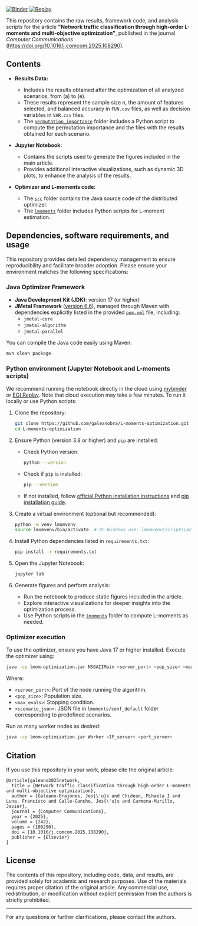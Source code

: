 [![Binder](https://mybinder.org/badge_logo.svg)](https://mybinder.org/v2/gh/galeanobra/L-moments-optimization/HEAD?urlpath=lab/tree/plots.ipynb) [![Replay](https://img.shields.io/badge/launch-EGI%20Replay-F5A252.svg)](https://replay.notebooks.egi.eu/v2/gh/galeanobra/L-moments-optimization/HEAD?urlpath=lab/tree/plots.ipynb)

This repository contains the raw results, framework code, and analysis scripts for the article **\"Network traffic classification through high-order L-moments and multi-objective optimization\"**, published in the journal *Computer Communications* (https://doi.org/10.1016/j.comcom.2025.108290).

## Contents

- **Results Data:**  
  - Includes the results obtained after the optimization of all analyzed scenarios, from (a) to (e).
  - These results represent the sample size *n*, the amount of features selected, and balanced accuracy in `FUN.csv` files, as well as decision variables in `VAR.csv` files.
  - The [`permutation_importance`](./permutation_importance) folder includes a Python script to compute the permutation importance and the files with the results obtained for each scenario.

- **Jupyter Notebook:**
  - Contains the scripts used to generate the figures included in the main article.
  - Provides additional interactive visualizations, such as dynamic 3D plots, to enhance the analysis of the results.

- **Optimizer and L-moments code:**
  - The [`src`](./src) folder contains the Java source code of the distributed optimizer.
  - The [`lmoments`](./lmoments) folder includes Python scripts for L-moment estimation.

## Dependencies, software requirements, and usage

This repository provides detailed dependency management to ensure reproducibility and facilitate broader adoption. Please ensure your environment matches the following specifications:

### Java Optimizer Framework
- **Java Development Kit (JDK)**: version 17 (or higher)
- **JMetal Framework** ([version 6.6](https://github.com/jMetal/jMetal/tree/jmetal-6.6)), managed through Maven with dependencies explicitly listed in the provided [`pom.xml`](./pom.xml) file, including:
  - `jmetal-core`
  - `jmetal-algorithm`
  - `jmetal-parallel`

You can compile the Java code easily using Maven:
```bash
mvn clean package
```

### Python environment (Jupyter Notebook and L-moments scripts)

We recommend running the notebook directly in the cloud using [mybinder](https://mybinder.org/v2/gh/galeanobra/L-moments-optimization/HEAD?urlpath=lab/tree/plots.ipynb) or [EGI Replay](https://replay.notebooks.egi.eu/v2/gh/galeanobra/L-moments-optimization/HEAD?urlpath=lab/tree/plots.ipynb). Note that cloud execution may take a few minutes. To run it locally or use Python scripts:

1. Clone the repository:
   ```bash
   git clone https://github.com/galeanobra/L-moments-optimization.git
   cd L-moments-optimization
   ```

2. Ensure Python (version 3.8 or higher) and `pip` are installed:
   - Check Python version:
     ```bash
     python --version
     ```
   - Check if `pip` is installed:
     ```bash
     pip --version
     ```
   - If not installed, follow [official Python installation instructions](https://www.python.org/downloads/) and [pip installation guide](https://pip.pypa.io/en/stable/installation/).

3. Create a virtual environment (optional but recommended):
   ```bash
   python -m venv lmomvenv
   source lmomvenv/bin/activate  # On Windows use: lmomvenv\Scripts\activate
   ```

4. Install Python dependencies listed in `requirements.txt`:
   ```bash
   pip install -r requirements.txt
   ```

5. Open the Jupyter Notebook:
   ```bash
   jupyter lab
   ```

6. Generate figures and perform analysis:
   - Run the notebook to produce static figures included in the article.
   - Explore interactive visualizations for deeper insights into the optimization process.
   - Use Python scripts in the [`lmoments`](./lmoments) folder to compute L-moments as needed.

### Optimizer execution

To use the optimizer, ensure you have Java 17 or higher installed. Execute the optimizer using:

```bash
java -cp lmom-optimization.jar NSGAIIMain <server_port> <pop_size> <max_evals> <scenario_json>
```

Where:
- `<server_port>`: Port of the node running the algorithm.
- `<pop_size>`: Population size.
- `<max_evals>`: Stopping condition.
- `<scenario_json>`: JSON file in `lmoments/conf_default` folder corresponding to predefined scenarios.

Run as many worker nodes as desired:

```bash
java -cp lmom-optimization.jar Worker <IP_server> <port_server>
```

## Citation

If you use this repository in your work, please cite the original article:

```
@article{galeano2025network,
  title = {Network traffic classification through high-order L-moments and multi-objective optimization},
  author = {Galeano-Brajones, Jes{\'u}s and Chidean, Mihaela I and Luna, Francisco and Calle-Cancho, Jes{\'u}s and Carmona-Murillo, Javier},
  journal = {Computer Communications},
  year = {2025},
  volume = {242},
  pages = {108290},
  doi = {10.1016/j.comcom.2025.108290},
  publisher = {Elsevier}
}
```

## License

The contents of this repository, including code, data, and results, are provided solely for academic and research purposes. Use of the materials requires proper citation of the original article. Any commercial use, redistribution, or modification without explicit permission from the authors is strictly prohibited.

---

For any questions or further clarifications, please contact the authors.
